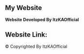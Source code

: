 ## My Website

**Website Developed By ItzKAOfficial**

## Website Link:




©️ Copyrighted By ItzKAOfficial

